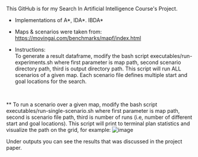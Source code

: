 This GitHub is for my Search In Artificial Intelligence Course's Project.

- Implementations of  A*, IDA*. IBDA* 

- Maps & scenarios were taken from: https://movingai.com/benchmarks/mapf/index.html

- Instructions: <br>
To generate a result dataframe, modify the bash script executables/run-experiments.sh where first parameter is map path, second scenario directory path, third is output directory path.
This script will run ALL scenarios of a given map. Each scenario file defines multiple start and goal locations for the search.
<br>

** To run a scenario over a given map, modify the bash script executables/run-single-scenario.sh where first parameter is map path, second is scenario file path, third is number of runs (i.e, number of different start and goal locations).
This script will print to terminal plan statistics and visualize the path on the grid, for example:
![image](https://github.com/user-attachments/assets/15d2d2b9-461f-4180-bc08-036dd4c240e3)

Under outputs you can see the results that was discussed in the project paper.

